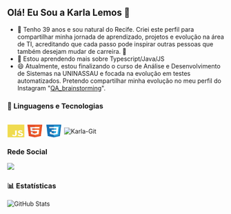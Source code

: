 ## Olá! Eu Sou a Karla Lemos 👋
- 🔭 Tenho 39 anos e sou natural do Recife. Criei este perfil para compartilhar minha jornada de aprendizado, projetos e evolução na área de TI, acreditando que cada passo pode inspirar outras pessoas que também desejam mudar de carreira. 🚀
- 🌱 Estou aprendendo mais sobre Typescript/Java/JS
- 😄 Atualmente, estou finalizando o curso de Análise e Desenvolvimento de Sistemas na UNINASSAU e focada na evolução em testes automatizados.
Pretendo compartilhar minha evolução no meu perfil do Instagram "[QA_brainstorming](https://www.instagram.com/QA_brainstorming/)".





### 🤖 Linguagens e Tecnologias
  
<div style="display: inline_block"><br>
  <img align="center" alt="Karla-Js" height="30" width="40" src="https://raw.githubusercontent.com/devicons/devicon/master/icons/javascript/javascript-plain.svg">
  <img align="center" alt="Karla-HTML" height="30" width="40" src="https://raw.githubusercontent.com/devicons/devicon/master/icons/html5/html5-original.svg">
  <img align="center" alt="Karla-CSS" height="30" width="40" src="https://raw.githubusercontent.com/devicons/devicon/master/icons/css3/css3-original.svg">
  <img align="center" alt="Karla-Git" height="30" width="40" src="https://cdn.jsdelivr.net/gh/devicons/devicon@latest/icons/git/git-original.svg" 
  <img align="center" alt="Karla-Git" height="30" width="40" src="https://cdn.jsdelivr.net/gh/devicons/devicon@latest/icons/cypressio/cypressio-line-wordmark.svg" />

  ### Rede Social
</div>
<a href="https://www.linkedin.com/in/karlavanessalemos" target="_blank"><img src="https://img.shields.io/badge/-LinkedIn-%230077B5?style=for-the-badge&logo=linkedin&logoColor=white" target="_blank"></a> 






### 📊 Estatísticas

<p>
  <img 
    align="left" 
    alt="GitHub Stats" 
    height="200" 
    style="padding-right: 10px;" 
    src="https://github-readme-stats.vercel.app/api?username=karlalemoss&show_icons=true&theme=tokyonight&include_all_commits=true&locale=pt-br" 
  />











